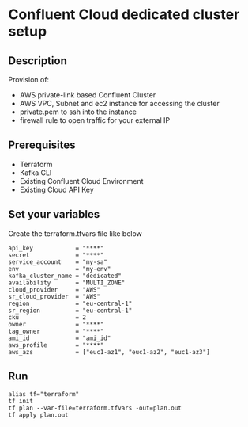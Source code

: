 # Confluent Cloud dedicated cluster setup

## Description

Provision of:
- AWS private-link based Confluent Cluster
- AWS VPC, Subnet and ec2 instance for accessing the cluster
- private.pem to ssh into the instance
- firewall rule to open traffic for your external IP

## Prerequisites

- Terraform
- Kafka CLI 
- Existing Confluent Cloud Environment
- Existing Cloud API Key

## Set your variables 

Create the terraform.tfvars file like below
```
api_key            = "****"
secret             = "****"
service_account    = "my-sa"
env                = "my-env"
kafka_cluster_name = "dedicated"
availability       = "MULTI_ZONE"
cloud_provider     = "AWS"
sr_cloud_provider  = "AWS"
region             = "eu-central-1"
sr_region          = "eu-central-1"
cku                = 2
owner              = "****"
tag_owner          = "****"
ami_id             = "ami_id" 
aws_profile        = "****"
aws_azs            = ["euc1-az1", "euc1-az2", "euc1-az3"]
```

## Run

```
alias tf="terraform"
tf init
tf plan --var-file=terraform.tfvars -out=plan.out
tf apply plan.out
```